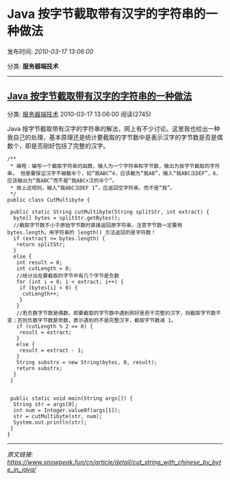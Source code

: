 # Java 按字节截取带有汉字的字符串的一种做法

发布时间: *2010-03-17 13:06:00*

分类: __服务器端技术__

---------

## [Java 按字节截取带有汉字的字符串的一种做法](/cn/article/detail/cut_string_with_chinese_by_byte_in_java/)

分类: [服务器端技术](/cn/article/category/server_side_technology/) 2010-03-17 13:06:00 阅读(2745)

Java 按字节截取带有汉字的字符串的解法，网上有不少讨论。这里我也给出一种我自己的处理，基本原理还是统计要截取的字节数中是表示汉字的字节数是否是偶数个，即是否刚好包括了完整的汉字。


    /**
     * 编程：编写一个截取字符串的函数，输入为一个字符串和字节数，输出为按字节截取的字符串。 但是要保证汉字不被截半个，如“我ABC”4，应该截为“我AB”，输入“我ABC汉DEF”，6，应该输出为“我ABC”而不是“我ABC+汉的半个”。
     * 按上述规则，输入“我ABC汉DEF 1”，应返回空字符串，而不是“我”。
     */
    public class CutMultibyte {

     public static String cutMultibyte(String splitStr, int extract) {
      byte[] bytes = splitStr.getBytes();
      //截取字节数不小于原始字节数时直接返回原字符串。注意字节数一定要用 bytes.length，用字符串的 length() 方法返回的是字符数！
      if (extract >= bytes.length) {
       return splitStr;
      }
      else {
       int result = 0;
       int cutLength = 0;
       //统计出在要截取的字节中有几个字节是负数
       for (int i = 0; i < extract; i++) {
        if (bytes[i] < 0) {
         cutLength++;
        }
       }
       //若负数字节数是偶数，即要截取的字节数中遇到刚好是若干完整的汉字，则截取字节数不变；否则负数字节数是奇数，表示遇到的不是完整汉字，截取字节数减 1。
       if (cutLength % 2 == 0) {
        result = extract;
       }
       else {
        result = extract - 1;
       }
       String substrx = new String(bytes, 0, result);
       return substrx;
      }
     }


     public static void main(String args[]) {
      String str = args[0];
      int num = Integer.valueOf(args[1]);
      str = cutMultibyte(str, num);
      System.out.println(str);
     }
    }


---
*原文链接: https://www.snowpeak.fun/cn/article/detail/cut_string_with_chinese_by_byte_in_java/*
